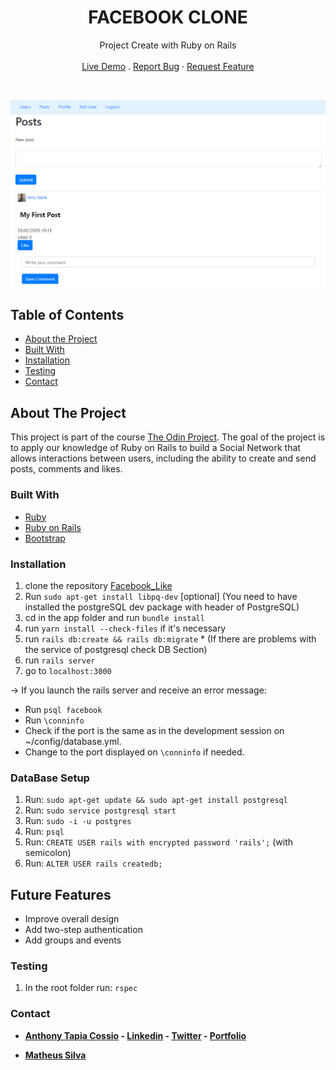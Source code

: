 <p align="center">
  <h1 align="center">FACEBOOK CLONE</h1>

  <p align="center">
    Project Create with Ruby on Rails
    <br>
    <br>
    <a href="https://facebook-like-clone.herokuapp.com" target="_blank">Live Demo</a>
    .
    <a href="https://github.com/AnthonyTC89/Facebook_Like/issues">Report Bug</a>
    ·
    <a href="https://github.com/AnthonyTC89/Facebook_Like/issues">Request Feature</a>
  </p>
  <br>
</p>

![Screenshot](/screenshots/01.png)

<!-- TABLE OF CONTENTS -->
## Table of Contents

* [About the Project](#about-the-project)
* [Built With](#built-with)
* [Installation](#installation)
* [Testing](#testing)
* [Contact](#Contact)

<!-- ABOUT THE PROJECT -->
## About The Project

This project is part of the course [The Odin Project](https://www.theodinproject.com/courses/ruby-on-rails/lessons/final-project). The goal of the project is to apply our knowledge of Ruby on Rails to build a Social Network that allows interactions between users, including the ability to create and send posts, comments and likes. 

### Built With
* [Ruby](https://www.ruby-lang.org/en/)
* [Ruby on Rails](https://rubyonrails.org/)
* [Bootstrap](https://getbootstrap.com/)

### Installation
  1. clone the repository [Facebook_Like](https://github.com/AnthonyTC89/Facebook_Like)
  2. Run `sudo apt-get install libpq-dev` [optional] (You need to have installed the postgreSQL dev package with header of PostgreSQL)
  2. cd in the app folder and run `bundle install`
  3. run `yarn install --check-files` if it's necessary
  4. run `rails db:create && rails db:migrate`
    * (If there are problems with the service of postgresql check DB Section) 
  5. run `rails server`
  6. go to `localhost:3000`

-> If you launch the rails server and receive an error message:
   * Run `psql facebook`
   * Run `\conninfo`
   * Check if the port is the same as in the development session on ~/config/database.yml. 
   * Change to the port displayed on `\conninfo` if needed.

### DataBase Setup
  1. Run: `sudo apt-get update && sudo apt-get install postgresql`
  2. Run: `sudo service postgresql start`
  2. Run: `sudo -i -u postgres`
  3. Run: `psql`
  4. Run: `CREATE USER rails with encrypted password 'rails';` (with semicolon)
  5. Run: `ALTER USER rails createdb;`
  
## Future Features
  * Improve overall design
  * Add two-step authentication
  * Add groups and events

### Testing

  1. In the root folder run: `rspec`
   
### Contact

* **[Anthony Tapia Cossio](https://github.com/AnthonyTC89) - [Linkedin](linkedin.com/in/anthony-tapia-cossio) - [Twitter](https://twitter.com/ptonypTC) - [Portfolio](https://portfolio-anthony.herokuapp.com/)**

* **[Matheus Silva](https://github.com/matheus-fls)**
